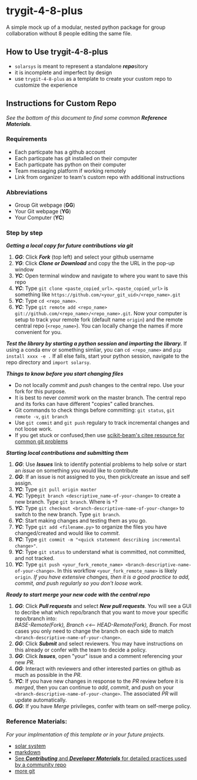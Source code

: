 # trygit-4-8-plus
A simple mock up of a modular, nested python package for group collaboration without 8 people editing the same file.

## How to Use trygit-4-8-plus 
* `solarsys` is meant to represent a standalone ***repo***sitory
* it is incomplete and imperfect by design
* use `trygit-4-8-plus` as a template to create your custom repo to customize the experience
  
## Instructions for Custom Repo
*See the bottom of this document to find some common **Reference Materials**.* 
### Requirements
- Each particpate has a github account
- Each particpate has git installed on their computer
- Each particpate has python on their computer 
- Team messaging platform if working remotely
- Link from organizer to team's custom repo with additional instructions
### Abbreviations
- Group Git webpage (**GG**)
- Your Git webpage (**YG**)
- Your Computer (**YC**)
### Step by step
***Getting a local copy for future contributions via git***
1. ***GG***: Click ***Fork*** (top left) and select your github username
2. ***YG***: Click ***Clone or Download*** and copy the the URL in the pop-up window
3. ***YC***: Open terminal window and navigate to where you want to save this repo
4. ***YC***: Type `git clone <paste_copied_url>`. `<paste_copied_url>` is something like `https://github.com/<your_git_uid>/<repo_name>.git`
4. ***YC***: Type `cd <repo_name>`. 
4. ***YC***: Type `git remote add <repo_name> git://github.com/<repo_name>/<repo_name>.git`. 
Now your computer is setup to track your remote fork (default name `origin`) and the remote central repo (`<repo_name>`). You can locally change the names if more convenient for you. 

***Test the library by starting a python session and importing the library.*** If using a conda env or something simliar, you can `cd <repo_name>` and `pip install xxxx -e .` If all else fails, start your python session, navigate to the repo directory and `import solarsy`.

***Things to know before you start changing files***
- Do not locally *commit* and *push* changes to the central repo. Use your fork for this purpose.
- It is best to never *commit* work on the master branch. The central repo and its forks can have different "copies" called branches. 
- Git commands to check things before committing: `git status`, `git remote -v`, `git branch`
- Use `git commit` and `git push` regulary to track incremental changes and not loose work. 
- If you get stuck or confused,then use [scikit-beam's citee resource for common git problems](http://sethrobertson.github.io/GitFixUm/fixup.html)

***Starting local contributions and submitting them***
1. ***GG***: Use ***Issues*** link to identify potential problems to help solve or start an *issue* on something you would like to contribute
2. ***GG***: If an issue is not assigned to you, then pick/create an issue and self assign.
3. ***YC***: Type `git pull origin master`
4. ***YC***: Type`git branch <descriptive_name-of-your-change>` to create a new branch. Type `git branch`. Where is `*`?
5. ***YC***: Type `git checkout <branch-descriptive-name-of-your-change>` to switch to the new branch. Type `git branch`.
6. ***YC***: Start making changes and testing them as you go.
7. ***YC***: Type `git add <filename.py>` to organize the files you have changed/created and would like to *commit*.
8. ***YC***: Type `git commit -m "<quick statement describing incremental change>"`. 
9. ***YC***: Type `git status` to understand what is committed, not committed, and not tracked.
10. ***YC***: Type `git push <your_fork_remote_name> <branch-descriptive-name-of-your-change>`. In this workflow `<your_fork_remote_name>` is likely `origin`.
*If you have extensive changes, then it is a good practice to *add*, *commit*, and *push* regularly so you don't loose work.*

***Ready to start merge your new code with the central repo***
1. ***GG***: Click ***Pull requests*** and select ***New pull requests***. You will see a GUI to decribe what which repo/branch that you want to move your specific repo/branch into:   
*BASE-Remote(Fork), Branch <<-- HEAD-Remote(Fork), Branch*.  For most cases you only need to change the branch on each side to match `<branch-descriptive-name-of-your-change>`.
2. ***GG***: Click ***Submit*** and select reviewers. You may have instructions on this already or confer with the team to decide a policy. 
3. ***GG***: Click ***Issues***, open "your" issue and a comment referencing your new *PR*.
4. ***GG***: Interact with reviewers and other interested parties on github as much as possible in the *PR*.
5. ***YC***: If you have new changes in response to the *PR* review before it is *merged*, then you can continue to *add*, *commit*, and *push* on your `<branch-descriptive-name-of-your-change>`. The associated *PR* will update automatically.
6. ***GG***: If you have *Merge* privileges, confer with team on self-merge policy.




### Reference Materials: 
*For your implmentation of this template or in your future projects.*
- [solar system](https://solarsystem.nasa.gov/planets/in-depth/#the_new_definition_of_planet_otp)
- [markdown](https://www.markdownguide.org/cheat-sheet/)
- [See ***Contributing*** and ***Developer Materials*** for detailed practices used by a community repo](https://scikit-beam.github.io/scikit-beam/ )
- [more git](http://try.github.io/)
